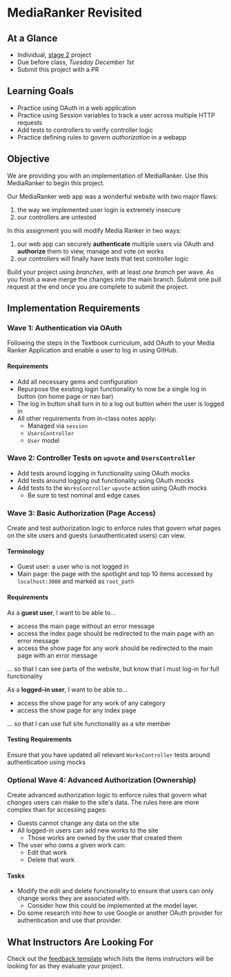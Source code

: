 # MediaRanker Revisited

## At a Glance

- Individual, [stage 2](https://github.com/Ada-Developers-Academy/pedagogy/blob/master/rule-of-three.md#stage-2) project
- Due before class, *Tuesday December 1st*
- Submit this project with a PR

## Learning Goals
- Practice using OAuth in a web application
- Practice using Session variables to track a user across multiple HTTP requests
- Add tests to controllers to verify controller logic
- Practice defining rules to govern _authorization_ in a webapp

## Objective

We are providing you with an implementation of MediaRanker. Use this MediaRanker to begin this project.

Our MediaRanker web app was a wonderful website with two major flaws:
1. the way we implemented user login is extremely insecure
1. our controllers are untested

In this assignment you will modify Media Ranker in two ways:
1. our web app can securely **authenticate** multiple users via OAuth and **authorize** them to view, manage and vote on works
1. our controllers will finally have tests that test controller logic

Build your project using _branches_, with at least _one branch_ per wave.  As you finish a wave merge the changes into the main branch. Submit one pull request at the end once you are complete to submit the project.

## Implementation Requirements

### Wave 1: Authentication via OAuth

Following the steps in the Textbook curriculum, add OAuth to your Media Ranker Application and enable a user to log in using GitHub.

#### Requirements

- Add all necessary gems and configuration
- Repurpose the existing login functionality to now be a single log in button (on home page or nav bar)
- The log in button shall turn in to a log out button when the user is logged in
- All other requirements from in-class notes apply:
  - Managed via `session`
  - `UsersController`
  - `User` model

### Wave 2: Controller Tests on `upvote` and `UsersController`

- Add tests around logging in functionality using OAuth mocks
- Add tests around logging out functionality using OAuth mocks
- Add tests to the `WorksController` `upvote` action using OAuth mocks
  - Be sure to test nominal and edge cases

### Wave 3: Basic Authorization (Page Access)

Create and test authorization logic to enforce rules that govern what pages on the site users and guests (unauthenticated users) can view.

#### Terminology

- Guest user: a user who is not logged in
- Main page: the page with the spotlight and top 10 items accessed by `localhost:3000` and marked as `root_path`

#### Requirements

As a **guest user**, I want to be able to...

  - access the main page without an error message
  - access the index page should be redirected to the main page with an error message
  - access the show page for any work should be redirected to the main page with an error message

... so that I can see parts of the website, but know that I must log-in for full functionality

As a **logged-in user**, I want to be able to...

  - access the show page for any work of any category
  - access the show page for any index page

... so that I can use full site functionality as a site member

#### Testing Requirements

Ensure that you have updated all relevant `WorksController` tests around authentication using mocks

### Optional Wave 4: Advanced Authorization (Ownership)

Create advanced authorization logic to enforce rules that govern what _changes_ users can make to the site's data. The rules here are more complex than for accessing pages:
- Guests cannot change any data on the site
- All logged-in users can add new works to the site
  - Those works are owned by the user that created them
- The user who owns a given work can:
  - Edit that work
  - Delete that work

#### Tasks
- Modify the edit and delete functionality to ensure that users can only change works they are associated with.
  - Consider how this could be implemented at the model layer.
- Do some research into how to use Google or another OAuth provider for authentication and use that provider.

## What Instructors Are Looking For

Check out the [feedback template](feedback.md) which lists the items instructors will be looking for as they evaluate your project.
